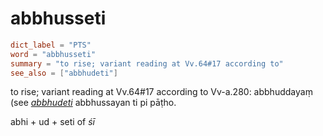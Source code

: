 # abbhusseti

``` toml
dict_label = "PTS"
word = "abbhusseti"
summary = "to rise; variant reading at Vv.64#17 according to"
see_also = ["abbhudeti"]
```

to rise; variant reading at Vv.64#17 according to Vv\-a.280: abbhuddayaṃ (see *[abbhudeti](abbhudeti.md)* abbhussayan ti pi pāṭho.

abhi \+ ud \+ seti of *śī*

